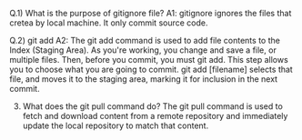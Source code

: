 Q.1) What is the purpose of gitignore file?
A1: gitignore ignores the files that cretea by local machine. It only commit source code.

Q.2) git add
A2: The git add command is used to add file contents to the Index (Staging Area).
As you're working, you change and save a file, or multiple files. Then, before you commit, you must git add. This step allows you to choose what you are going to commit. git add [filename] selects that file, and moves it to the staging area, marking it for inclusion in the next commit.

3) What does the git pull command do?
The git pull command is used to fetch and download content from a remote repository and immediately update the local repository to match that content.
